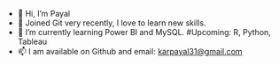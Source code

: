 - 👋 Hi, I’m Payal
- 👀 Joined Git very recently, I love to learn new skills.
- 🌱 I’m currently learning Power BI and MySQL. #Upcoming: R, Python, Tableau
- 📫 I am available on Github and email: karpayal31@gmail.com

<!---
karpayal31/karpayal31 is a ✨ special ✨ repository because its `README.md` (this file) appears on your GitHub profile.
You can click the Preview link to take a look at your changes.
--->
